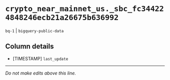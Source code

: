 # `crypto_near_mainnet_us._sbc_fc344224848246ecb21a26675b636992`
`bq-1` | `bigquery-public-data`

## Column details
* [TIMESTAMP] `last_update`

-------------------------------------------------------------------------------
*Do not make edits above this line.*
